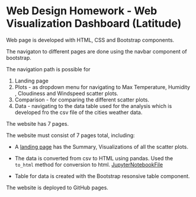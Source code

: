 # Web Design Homework - Web Visualization Dashboard (Latitude)

Web page is developed with HTML, CSS and Bootstrap components.

The navigaton to different pages are done using the navbar component of bootstrap.

The navigation path is possible for
 1) Landing page
 2) Plots - as dropdown menu for navigating to Max Temperature, Humidity , Cloudiness and Windspeed scatter plots.
 3) Comparison - for comparing the different scatter plots.
 4) Data - navigating to the data table used for the analysis which is developed fro the csv file of the cities weather data.

The website has 7 pages.

The website must consist of 7 pages total, including:

* A [landing page](#index.html) has the Summary, Visualizations of all the scatter plots.
  
* The data is converted from csv to HTML using pandas. Used the `to_html` method for conversion to html. [JupyterNotebookFile](Convert_CSVtoHTML_Table.ipynb)

* Table for data is created with the Bootstrap resonsive table component.

The website is deployed to GitHub pages.




